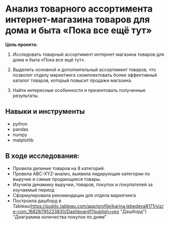 # Анализ товарного ассортимента интернет-магазина товаров для дома и быта «Пока все ещё тут»

**Цель проекта:** 
1. Исследовать товарный ассортимент интернет-магазина товаров для дома и быта «Пока все ещё тут».

2. Выделить основной и дополнительный ассортимент товаров, что позволит отделу маркетинга скомплектовать более эффективный каталог товаров, который повысит продажи магазина.

3. Найти интересные особенности и презентовать полученные результаты.

## Навыки и инструменты
* python
* pandas
* numpy
* matplotlib

## В ходе исследования:
- Провела деление товаров на 8 категорий.
- Провела ABC-XYZ-анализ, выявила лидирующие категории по выручке и самые продающиеся товары.
- Изучила динамику выручки, товаров, покупок и покупателей за изучаемый период
- Сформулировала рекомендации для отдела маркетинга
- Построила дашборд в Tableau(https://public.tableau.com/app/profile/karina.lebedeva8171/viz/e-com_16828795223830/Dashboard1?publish=yes "Дашборд") “Диаграмма количества покупок по дням”

